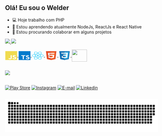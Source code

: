 ## Olá! Eu sou  o Welder

- 💻 Hoje trabalho com  PHP
- 🌱 Estou aprendendo atualmente NodeJs, ReactJs e React Native
- 💞️  Estou procurando colaborar em alguns projetos 

<div>
  <a href="https://github.com/welderfernandes">
  <img height="180em" src="https://github-readme-stats.vercel.app/api?username=welderfernandes&show_icons=true&theme=dracula&include_all_commits=true&count_private=true"/>
  <img height="180em" src="https://github-readme-stats.vercel.app/api/top-langs/?username=welderfernandes&layout=compact&langs_count=7&theme=dracula"/>
</div>
<div style="display: inline_block"><br>
  <img align="center"  height="30" width="40" src="https://raw.githubusercontent.com/devicons/devicon/master/icons/javascript/javascript-plain.svg">
  <img align="center"  height="30" width="40" src="https://raw.githubusercontent.com/devicons/devicon/master/icons/typescript/typescript-plain.svg">
  <img align="center"  height="30" width="40" src="https://raw.githubusercontent.com/devicons/devicon/master/icons/react/react-original.svg">
  <img align="center"  height="30" width="40" src="https://raw.githubusercontent.com/devicons/devicon/master/icons/html5/html5-original.svg">
  <img align="center"  height="30" width="40" src="https://raw.githubusercontent.com/devicons/devicon/master/icons/css3/css3-original.svg">
  <img align="center"  height="40" width="50" src="https://cdn.jsdelivr.net/gh/devicons/devicon/icons/php/php-plain.svg">
  
</div>

  ##
  ![](https://c.tenor.com/CCuFTJ4iaSEAAAAi/sports-sportsmanias.gif)
  ##
<div> 

  [![Play Store](https://img.shields.io/badge/Google_Play-414141?style=for-the-badge&logo=google-play)](https://play.google.com/store/apps/developer?id=Arcane+Tech)
  [![Instagram](https://img.shields.io/badge/-Instagram-%23E4405F?style=for-the-badge&logo=instagram&logoColor=white)](https://instagram.com/weldernfernandes)
  [![E-mail](https://img.shields.io/badge/-Gmail-%23333?style=for-the-badge&logo=gmail&logoColor=white)](mailto:welderx3@gmail.com)
  [![Linkedin](https://img.shields.io/badge/-LinkedIn-%230077B5?style=for-the-badge&logo=linkedin&logoColor=white)](https://www.linkedin.com/in/welder-n-fernandes)
  ##

  ![Snake animation](https://github.com/welderfernandes/welderfernandes/blob/output/github-contribution-grid-snake.svg)
 
</div>
